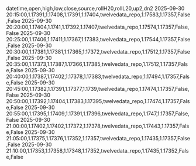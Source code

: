 datetime,open,high,low,close,source,rollH20,rollL20,up2,dn2
2025-09-30 20:15:00,1.17391,1.17408,1.17391,1.17404,twelvedata_repo,1.17583,1.17357,False,False
2025-09-30 20:20:00,1.17404,1.1741,1.17392,1.17407,twelvedata_repo,1.17574,1.17357,False,False
2025-09-30 20:25:00,1.17406,1.17411,1.17367,1.17383,twelvedata_repo,1.17544,1.17357,False,False
2025-09-30 20:30:00,1.17381,1.17381,1.17365,1.17372,twelvedata_repo,1.17512,1.17357,False,False
2025-09-30 20:35:00,1.17373,1.17387,1.17366,1.17385,twelvedata_repo,1.17512,1.17357,False,False
2025-09-30 20:40:00,1.17387,1.17402,1.17378,1.17383,twelvedata_repo,1.17494,1.17357,False,False
2025-09-30 20:45:00,1.17382,1.17391,1.17377,1.1739,twelvedata_repo,1.17474,1.17357,False,False
2025-09-30 20:50:00,1.17392,1.17404,1.17383,1.17395,twelvedata_repo,1.17474,1.17357,False,False
2025-09-30 20:55:00,1.17395,1.17409,1.17391,1.17396,twelvedata_repo,1.1747,1.17357,False,False
2025-09-30 21:00:00,1.17402,1.17402,1.17372,1.17378,twelvedata_repo,1.17443,1.17357,False,False
2025-09-30 21:05:00,1.17375,1.17376,1.17352,1.17357,twelvedata_repo,1.17435,1.17357,False,False
2025-09-30 21:10:00,1.17353,1.17358,1.17348,1.17352,twelvedata_repo,1.17435,1.17352,False,False
